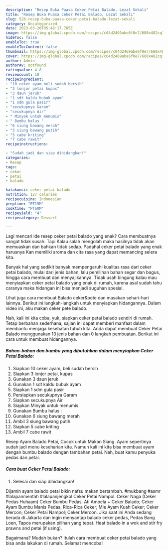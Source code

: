 ```yaml
---
description: "Resep Buka Puasa Ceker Petai Balado, Lezat Sekali"
title: "Resep Buka Puasa Ceker Petai Balado, Lezat Sekali"
slug: 526-resep-buka-puasa-ceker-petai-balado-lezat-sekali
category: Uncategorized
date: 2023-03-20T05:48:17.765Z
image: https://img-global.cpcdn.com/recipes/c04d2469abe6f0e7/680x482cq70/ceker-petai-balado-foto-resep-utama.jpg
hideToc: false
enableToc: true
enableTocContent: false
thumbnail: https://img-global.cpcdn.com/recipes/c04d2469abe6f0e7/680x482cq70/ceker-petai-balado-foto-resep-utama.jpg
cover: https://img-global.cpcdn.com/recipes/c04d2469abe6f0e7/680x482cq70/ceker-petai-balado-foto-resep-utama.jpg
author: Admin
authorAv: notfound
ratingvalue: 4.8
reviewcount: 18
recipeingredient:
- "10 ceker ayam beli sudah bersih"
- "3 lonjor petai kupas"
- "3 daun jeruk"
- "1 sdt kaldu bubuk ayam"
- "1 sdm gula pasir"
- "secukupnya Garam"
- "secukupnya Air"
- " Minyak untuk menumis"
- " Bumbu halus "
- "6 siung bawang merah"
- "3 siung bawang putih"
- "5 cabe kriting"
- "7 cabe rawit"
recipeinstructions:

- "Sudah jadi dan siap dihidangkan!"
categories:
- Resep
tags:
- ceker
- petai
- balado

katakunci: ceker petai balado 
nutrition: 127 calories
recipecuisine: Indonesian
preptime: "PT15M"
cooktime: "PT60M"
recipeyield: "4"
recipecategory: Dessert

---
```



Lagi mencari ide resep ceker petai balado yang enak? Cara membuatnya sangat tidak susah. Tapi Kalau salah mengolah maka hasilnya tidak akan memuaskan dan bahkan tidak sedap. Padahal ceker petai balado yang enak harusnya Kan memiliki aroma dan cita rasa yang dapat memancing selera kita.


Banyak hal yang sedikit banyak mempengaruhi kualitas rasa dari ceker petai balado, mulai dari jenis bahan, lalu pemilihan bahan segar dan bagus, hingga cara membuat dan menyajikannya. Tidak usah bingung kalau mau menyiapkan ceker petai balado yang enak di rumah, karena asal sudah tahu caranya maka hidangan ini bisa menjadi suguhan spesial.

Lihat juga cara membuat Balado ceker&amp;pete dan masakan sehari-hari lainnya. Berikut ini langkah-langkah untuk menyiapkan hidangannya. Dalam video ini, aku makan ceker pete balado.


Nah, kali ini kita coba, yuk, siapkan ceker petai balado sendiri di rumah. Tetap berbahan sederhana, sajian ini dapat memberi manfaat dalam membantu menjaga kesehatan tubuh kita. Anda dapat membuat Ceker Petai Balado menggunakan 13 jenis bahan dan 0 langkah pembuatan. Berikut ini cara untuk membuat hidangannya.

<!--inarticleads1-->

##### Bahan-bahan dan bumbu yang dibutuhkan dalam menyiapkan Ceker Petai Balado:

1. Siapkan 10 ceker ayam, beli sudah bersih
1. Siapkan 3 lonjor petai, kupas
1. Gunakan 3 daun jeruk
1. Gunakan 1 sdt kaldu bubuk ayam
1. Siapkan 1 sdm gula pasir
1. Persiapkan secukupnya Garam
1. Siapkan secukupnya Air
1. Siapkan  Minyak untuk menumis
1. Gunakan  Bumbu halus :
1. Gunakan 6 siung bawang merah
1. Ambil 3 siung bawang putih
1. Siapkan 5 cabe kriting
1. Ambil 7 cabe rawit


Resep Ayam Balado Petai, Cocok untuk Makan Siang. Ayam sepertinya sudah jadi menu keseharian kita. Namun kali ini kita bisa membuat ayam dengan bumbu balado dengan tambahan petai. Nah, buat kamu penyuka pedas dan petai. 

<!--inarticleads2-->

##### Cara buat Ceker Petai Balado:


1. Selesai dan siap dihidangkan!

Dijamin ayam balado petai bikin nafsu makan bertambah. #mukbang #asmr #lalapanmentah #lalapanjengkol Ceker Petai Nampol. Ceker Naga (Ceker Pedas Huhaam) Ceker Bumbu Pedas. Ati Ampela + Ceker Balado; Ceker Ayam Bumbu Manis Pedas; Rica-Rica Ceker; Mie Ayam Kuah Ceker; Ceker Mercon; Ceker Petai Nampol; Ceker Mercon. Jika saat ini Anda sedang berada di Jakarta dan ingin menyantap balado ceker pedas, Pedas Bang Loen, Tapos merupakan pilihan yang tepat. Heat balado in a wok and stir fry prawns and petai (if using). 

Bagaimana? Mudah bukan? Itulah cara membuat ceker petai balado yang bisa anda lakukan di rumah. Selamat mencoba!
